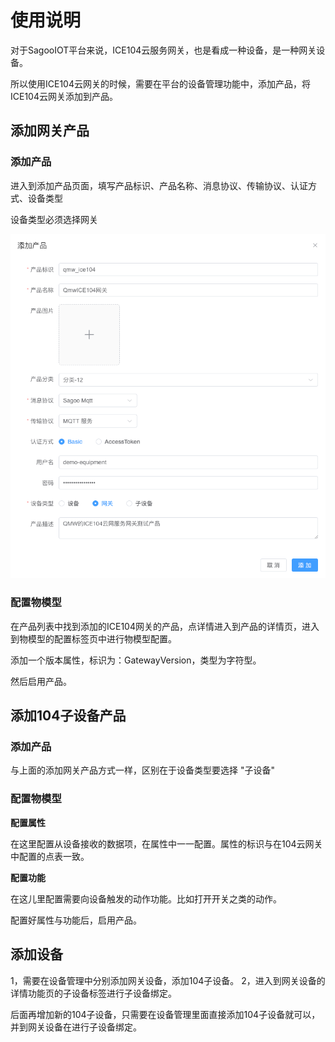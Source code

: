 # 使用说明

对于SagooIOT平台来说，ICE104云服务网关，也是看成一种设备，是一种网关设备。

所以使用ICE104云网关的时候，需要在平台的设备管理功能中，添加产品，将ICE104云网关添加到产品。


## 添加网关产品

### 添加产品
进入到添加产品页面，填写产品标识、产品名称、消息协议、传输协议、认证方式、设备类型

设备类型必须选择网关 

![](../../imgs/extended/104add.png)

### 配置物模型
在产品列表中找到添加的ICE104网关的产品，点详情进入到产品的详情页，进入到物模型的配置标签页中进行物模型配置。

添加一个版本属性，标识为：GatewayVersion，类型为字符型。

然后启用产品。

## 添加104子设备产品
### 添加产品
与上面的添加网关产品方式一样，区别在于设备类型要选择 "子设备"

### 配置物模型

**配置属性**

在这里配置从设备接收的数据项，在属性中一一配置。属性的标识与在104云网关中配置的点表一致。

**配置功能**

在这儿里配置需要向设备触发的动作功能。比如打开开关之类的动作。

配置好属性与功能后，启用产品。

## 添加设备

1，需要在设备管理中分别添加网关设备，添加104子设备。
2，进入到网关设备的详情功能页的子设备标签进行子设备绑定。

后面再增加新的104子设备，只需要在设备管理里面直接添加104子设备就可以，并到网关设备在进行子设备绑定。




